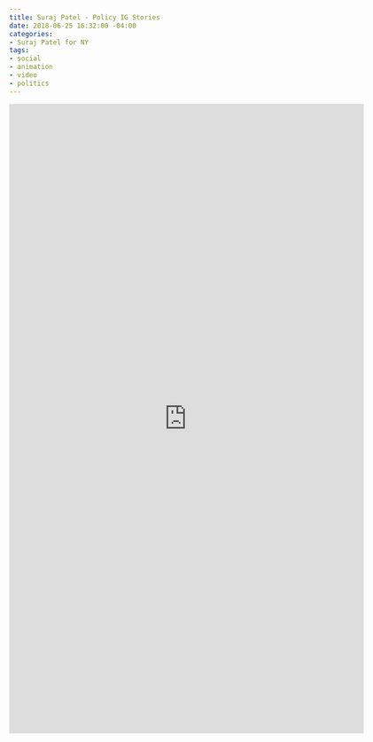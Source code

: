```yaml
---
title: Suraj Patel - Policy IG Stories
date: 2018-06-25 16:32:00 -04:00
categories:
- Suraj Patel for NY
tags:
- social
- animation
- video
- politics
---
```


<div class="video-vertical">
	<iframe src="https://player.vimeo.com/video/276957274?&loop=1" width="640" height="1136" frameborder="0" webkitallowfullscreen mozallowfullscreen allowfullscreen allow="autoplay" background="1"></iframe>
</div>
